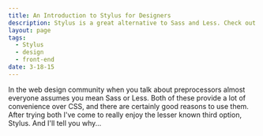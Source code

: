```yaml
---
title: An Introduction to Stylus for Designers
description: Stylus is a great alternative to Sass and Less. Check out this in-depth tutorial written for designers.
layout: page
tags:
  - Stylus
  - design
  - front-end
date: 3-18-15
---
```


In the web design community when you talk about preprocessors almost everyone assumes you mean Sass or Less. Both of these provide a lot of convenience over CSS, and there are certainly good reasons to use them. After trying both I've come to really enjoy the lesser known third option, Stylus. And I'll tell you why...
